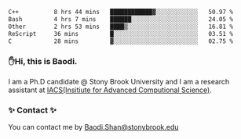 <!--START_SECTION:waka-->

```txt
C++          8 hrs 44 mins   ████████████▓░░░░░░░░░░░░   50.97 %
Bash         4 hrs 7 mins    ██████░░░░░░░░░░░░░░░░░░░   24.05 %
Other        2 hrs 53 mins   ████▒░░░░░░░░░░░░░░░░░░░░   16.81 %
ReScript     36 mins         █░░░░░░░░░░░░░░░░░░░░░░░░   03.51 %
C            28 mins         ▓░░░░░░░░░░░░░░░░░░░░░░░░   02.75 %
```

<!--END_SECTION:waka-->

### ✋Hi, this is Baodi. 

I am a Ph.D candidate @ Stony Brook University and I am a research assistant at [IACS(Insitiute for Advanced Computional Science)](https://iacs.stonybrook.edu/).

### ✨ Contact ✨

You can contact me by [Baodi.Shan@stonybrook.edu](mailto:Baodi.Shan@stonybrook.edu)





<!--
[![Anurag's GitHub stats](https://github-readme-stats.vercel.app/api?username=lwshanbd&theme=jolly&show_icons=true&count_private=true&include_all_commits=true)](https://github.com/anuraghazra/github-readme-stats)
**lwshanbd/lwshanbd** is a ✨ _special_ ✨ repository because its `README.md` (this file) appears on your GitHub profile.

Here are some ideas to get you started:

- 🔭 I’m currently working on ...
- 🌱 I’m currently learning ...
- 👯 I’m looking to collaborate on ...
- 🤔 I’m looking for help with ...
- 💬 Ask me about ...
- 📫 How to reach me: ...
- 😄 Pronouns: ...
- ⚡ Fun fact: ...
-->
